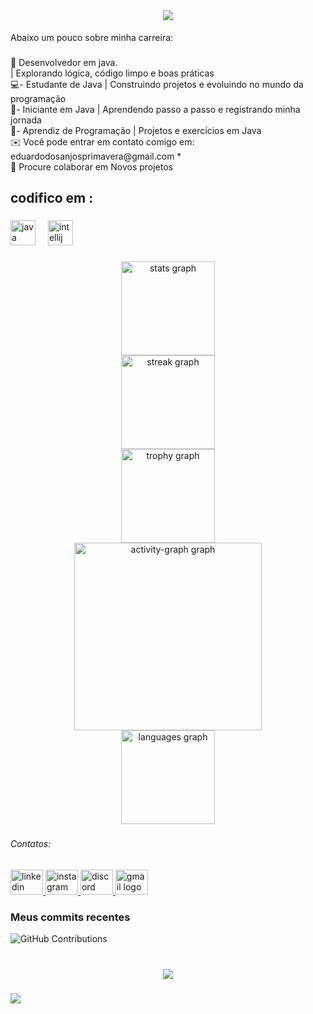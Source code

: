 <br clear="both">

<h1 align="center">
  <img src="https://readme-typing-svg.herokuapp.com?size=30&duration=5000&color=808080&center=true&vCenter=true&lines=👋+Olá!+Eu+sou+o+Eduardo;Desenvolvedor+Java;Bem-vindo+ao+meu+perfil!" />
</h1>




<p align="left">Abaixo um pouco sobre minha carreira:</p>

###

<p align="left">🚀 Desenvolvedor em java.<br>| Explorando lógica, código limpo e boas práticas<br>💻- Estudante de Java | Construindo projetos e evoluindo no mundo da programação<br>🌱- Iniciante em Java | Aprendendo passo a passo e registrando minha jornada<br>🔧- Aprendiz de Programação | Projetos e exercícios em Java<br>✉️ Você pode entrar em contato comigo em: eduardodosanjosprimavera@gmail.com *<br>👥 Procure colaborar em Novos projetos</p>

###

<h2 align="left">codifico em :</h2>

###

<div align="left">
  <img src="https://cdn.jsdelivr.net/gh/devicons/devicon/icons/java/java-original.svg" height="40" alt="java logo"  />
  <img width="12" />
  <img src="https://cdn.jsdelivr.net/gh/devicons/devicon/icons/intellij/intellij-original.svg" height="40" alt="intellij logo"  />
</div>

###

<div align="center">
  <img src="https://github-readme-stats.vercel.app/api?username=eduardosanchez08&hide_title=false&hide_rank=false&show_icons=false&include_all_commits=true&count_private=true&disable_animations=true&theme=dark&locale=en&hide_border=false&order=1" height="150" alt="stats graph" /> <br>
  <img src="https://streak-stats.demolab.com?user=eduardosanchez08&locale=pt-br&mode=daily&theme=dark&hide_border=false&border_radius=5&order=3" height="150" alt="streak graph" /> <br>
  <img src="https://github-profile-trophy.vercel.app?username=eduardosanchez08&theme=discord&column=-1&row=1&margin-w=8&margin-h=8&no-bg=true&no-frame=true&order=4" height="150" alt="trophy graph" /> <br>
  <img src="https://github-readme-activity-graph.vercel.app/graph?username=eduardosanchez08&radius=16&theme=one-dark&area=true&order=5&hide_border=true&hide_title=true" height="300" alt="activity-graph graph" /> <br>
  <img src="https://github-readme-stats.vercel.app/api/top-langs?username=eduardosanchez08&locale=pt-br&hide_title=true&layout=compact&card_width=320&langs_count=5&theme=chartreuse-dark&hide_border=true&order=2" height="150" alt="languages graph"  />
</div>

###

<h6 align="left">Contatos:</h6>

###

<div align="left">
  <a href="https://www.linkedin.com/in/eduardo-henrique-sanchez-79832b387/" target="_blank">
    <img src="https://raw.githubusercontent.com/maurodesouza/profile-readme-generator/master/src/assets/icons/social/linkedin/default.svg" width="52" height="40" alt="linkedin logo"  />
  </a>
  <a href="https://www.instagram.com/_real_sanchez_/" target="_blank">
    <img src="https://raw.githubusercontent.com/maurodesouza/profile-readme-generator/master/src/assets/icons/social/instagram/default.svg" width="52" height="40" alt="instagram logo"  />
  </a>
  <a href="https://discord.com/channels/@me" target="_blank">
    <img src="https://raw.githubusercontent.com/maurodesouza/profile-readme-generator/master/src/assets/icons/social/discord/default.svg" width="52" height="40" alt="discord logo"  />
  </a>
  <a href="eduardodosanjosprimavera@gmail.com" target="_blank">
    <img src="https://raw.githubusercontent.com/maurodesouza/profile-readme-generator/master/src/assets/icons/social/gmail/default.svg" width="52" height="40" alt="gmail logo"  />
  </a>
</div>

###

### Meus commits recentes

![GitHub Contributions](https://ghchart.rshah.org/000000/eduardosanchez08)











###

<br clear="both">

<div align="center">
  <img src="https://visitor-badge.laobi.icu/badge?page_id=eduardosanchez08.eduardosanchez08&left_color=black&right_color=blue&left_text=visitantes"  />
</div>

###

<div>
  <img style="100%" src="https://capsule-render.vercel.app/api?type=waving&height=114&section=footer&reversal=true&fontSize=70&fontColor=FFFFFF&fontAlign=50&fontAlignY=50&stroke=-&descSize=20&descAlign=50&descAlignY=50&color=gradient"  />
</div>

###
